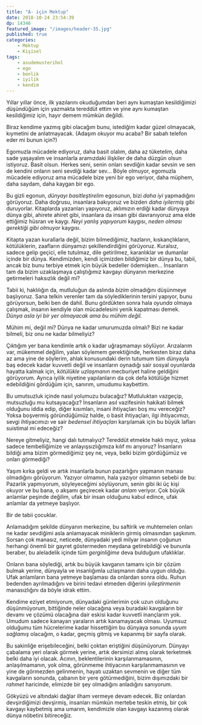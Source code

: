 ```yaml
---
title: "A- için Mektup"
date: 2018-10-24 23:54:39
dp: 14346
featured_image: "/images/header-35.jpg"
published: true
categories:
    - Mektup
    - Kişisel
tags: 
    - asudemusterihol
    - ego
    - benlik
    - iyilik
    - kendim
---
```




Yıllar yıllar önce, ilk yazılarını okuduğumdan beri aynı kumaştan kesildiğimizi
düşündüğüm için yazmakta tereddüt ettim ve yine aynı kumaştan kesildiğimiz için,
hayır demem mümkün değildi.

Biraz kendime yazmış gibi olacağım bunu, istediğim kadar güzel olmayacak,
kıymetini de anlatmayacak. (Adaşım okuyor mu acaba? Bir sabah telefon eder mi
bunun için?)

Egomuzla mücadele ediyoruz, daha basit olalım, daha az tüketelim, daha sade
yaşayalım ve insanlarla aramızdaki ilişkiler de daha düzgün olsun istiyoruz.
Basit olsun. Herkes seni, senin onları sevdiğin kadar sevsin ve sen de kendini
onların seni sevdiği kadar sev... Böyle olmuyor, egomuzla mücadele ediyoruz ama
mücadele bize yeni bir ego veriyor, daha müphem, daha saydam, daha kaygan bir
ego.

Bu gizli egonun, *dünyayı basitleştirelim* egosunun, bizi *daha iyi* yapmadığını
görüyoruz. Daha doğrusu, insanlara bakıyoruz ve bizden *daha iyilermiş* gibi
duruyorlar. Kitaplarda yazanları yapıyoruz, aklımızın erdiği kadar dünyaya dünya
gibi, ahirete ahiret gibi, insanlara da insan gibi davranıyoruz ama elde
ettiğimiz hüsran ve kaygı. *Neyi yanlış yapıyorum* kaygısı, *neden olması
gerektiği gibi olmuyor* kaygısı.

Kitapta yazan kurallarla değil, bizim bilmediğimiz, hazların, kıskançlıkların,
kötülüklerin, zaafların dünyamızı şekillendirdiğini görüyoruz. Kuralsız, sadece
gelip geçici, elle tutulmaz, dile getirilmez, karanlıklar ve dumanlar içinde bir
dünya. Kendimizden, kendi içimizden bildiğimiz bir dünya bu, tabii, ancak biz
bunu terbiye etmek için büyük bedeller ödemişken... İnsanların tam da bizim
uzaklaşmaya çalıştığımız kavgayı dünyanın merkezine getirmeleri haksızlık değil
mi?

Tabii ki, haklılığın da, mutluluğun da aslında *bizim* olmadığını düşünmeye
başlıyoruz. Sana telkin verenler tam da söylediklerinin tersini yapıyor, bunu
görüyorsun, belki ben de dahil. Bunu gördükten sonra hala *oyunda* olmaya
çalışmak, insanın kendiyle olan mücadelesini yenik kapatması demek. *Dünya asla
iyi bir yer olmayacak ama bu mühim değil.*

Mühim mi, değil mi? Dünya ne kadar umurumuzda olmalı? Bizi ne kadar bilmeli, biz
onu ne kadar bilmeliyiz?

Çıktığım yer bana kendimle artık o kadar uğraşmamayı söylüyor. Arızalarım var,
mükemmel değilim, yalan söylemem gerektiğinde, herkesten biraz daha az ama yine
de söylerim, ahlak konusundaki derin tutumum tüm dünyayla baş edecek kadar
kuvvetli değil ve insanların oynadığı sair sosyal oyunlarda hayatta kalmak için,
*kötülükle uzlaşmanın* mecburiyet haline geldiğini görüyorum. Ayrıca iyilik
niyetine yapılanların da çok defa kötülüğe hizmet edebildiğini gördüğüm
için, sanırım, umudumu kaybettim.

Bu umutsuzluk içinde nasıl yolumuzu bulacağız? Mutluluktan vazgeçip, mutsuzluğu
mu kutsayacağız? İnsanların asıl vazifesinin hakikati bilmek olduğunu iddia
edip, diğer kısımları, insani ihtiyaçları boş mu vereceğiz? Yoksa boşvermiş
göründüğümüz halde, o basit ihtiyaçları, ilgi ihtiyacımızı, sevgi ihtiyacımızı
ve sair *bedensel ihtiyaçları* karşılamak için bu büyük lafları suistimal mi
edeceğiz?

Nereye gitmeliyiz, hangi dalı tutmalıyız? Tereddüt etmekte haklı mıyız, yoksa
sadece tembelliğimize ve anlayışsızlığımıza kılıf mı arıyoruz? İnsanların
bildiği ama bizim görmediğimiz şey ne, veya, belki bizim gördüğümüz ve onları
görmediği?

Yaşım kırka geldi ve artık insanlarla bunun pazarlığını yapmanın manası
olmadığını görüyorum. Yazıyor olmamın, hala yazıyor olmamın sebebi de bu:
Pazarlık yapmıyorum, söyleyeceğimi söylüyorum, senin gibi iki üç kişi okuyor ve
bu bana, o akşamı geçirecek kadar *anlam* veriyor. Çok büyük anlamlar peşinde
değilim, ufak bir insan olduğunu kabul edince, ufak anlamlar da yetmeye
başlıyor.

Bir de tabii çocuklar.

Anlamadığım şekilde dünyanın merkezine, bu saftirik ve muhtemelen onları ne
kadar sevdiğimi asla anlamayacak miniklerin girmiş olmasından şaşkınım. Sorsan
çok manasız, neticede, dünyadaki yedi milyar insanın çoğunun herhangi önemli bir
gayret göstermeden meydana getirebildiği ve bununla beraber, bu aleladelik
içinde tüm *gerginliğime* deva bulduğum ufaklıklar.

Onların bana söylediği, artık bu büyük kavganın tamamı için bir çözüm bulmak
yerine, dünyayla ve insanlığımla uzlaşmanın daha uygun olduğu. Ufak anlamların
bana yetmeye başlaması da onlardan sonra oldu. Ruhun bedenden ayrılmadığını ve
birini tedavi etmeden diğerini *iyileştirmenin* manasızlığını da böyle idrak
ettim.

Kendime eziyet etmiyorum, dünyadaki günlerimin çok uzun olduğunu düşünmüyorum,
bittiğinde neler olacağına veya buradaki kavgaların bir devamı ve çözümü
olacağına dair eskisi kadar kuvvetli inançlarım yok. Umudum sadece kanayan
yaraların artık kanamayacak olması. Uyumsuz olduğumu tüm hücrelerime kadar
hissettiğim bu dünyaya sonunda *uyum sağlamış* olacağım, o kadar, geçmiş gitmiş
ve kapanmış bir sayfa olarak.

Bu sakinliğe erişebileceğini, belki çoktan eriştiğini düşünüyorum. Dünyayı
çabalama yeri olarak görmek yerine, artık dersimizi almış olarak terketmek belki
daha iyi olacak. Acının, beklentilerinin karşılanmamasının, anlaşılmamanın, yok
olma, görünmeme ihtiyacının karşılanmamasının ve yine de görmezden gelinmenin,
hayatı uzaktan sevmenin ve diğer tüm kavgaların sonunda, çabanın bir yere
götürmediğini, bizim dışımızdaki bir *rahmet* haricinde, elimizde bir şey
olmadığını anladığını sanıyorum.

Gökyüzü ve altındaki dağlar ilham vermeye devam edecek. Biz onlardan
devşirdiğimizi devşirmiş, insanları mümkün mertebe teskin etmiş, bir çok kavgayı
kaybetmiş ama umarım, kendimizle olan kavgayı kazanmış olarak dünya nöbetini
bitireceğiz.


